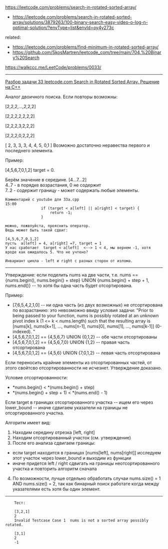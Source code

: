 https://leetcode.com/problems/search-in-rotated-sorted-array/
- https://leetcode.com/problems/search-in-rotated-sorted-array/solutions/3879263/100-binary-search-easy-video-o-log-n-optimal-solution/?envType=list&envId=oy4y273c

related:  
- https://leetcode.com/problems/find-minimum-in-rotated-sorted-array/
- https://github.com/SkosMartren/leetcode_com/tree/main/704.%20Binary%20Search

https://walkccc.me/LeetCode/problems/0033/

___________________

[Разбор задачи 33 leetcode.com Search in Rotated Sorted Array. Решение на C++](https://www.youtube.com/watch?v=Xh4RMdN2eec)

Аналог двоичного поиска.
Если повторы возможны:

[2,2,2,...,2,2,2]


[2,2,2,2,2,2,2]

[2,2,2,3,2,2,2]

[2,2,2,0,2,2,2]

[ 2, 3, 3, 3, 4, 4, 5, 0,1 ]
Возможно достаточно неравества первого и последнего элемента.

Пример: 

[4,5,6,7,0,1,2] target = 0.

Берём значение в середине. [4...7...2]  
4..7 - в порядке возрастания, 0 не содержит  
7..2 - содержит границу - может содержать любые элементы.  

    Комментарий с youtube для 33a.cpp
    15:00
                    if (target < a[left] || a[right] < target) {
                        return -1;
                    }
    
    можно, пожвлуйста, прояснить оператор.
    Ведь может быть такой сдвиг: 
    
    [4,5,6,7,0,1,2]
    пусть  a[left] = 4, a[right] =7, target = 1
    У нас сработает  target < a[left]  <--> 1 < 4, мы вернем -1, хотя вроде как ожидалось 5. Что не учтено?
    
    Инвариант цикла - left и right с разных сторон от излома.
___________________

Утверждение: если поделить nums на две части, т.е. nums == {nums.begin(), nums.begin() + step} UNION {nums.begin() + step + 1, nums.end()} -- то хотя бы одна часть будет отсортирована.

Пример:  
- [7,6,5,4,2,1,0] -- ни одна часть (из двух возможных) не отсортирована по возрастанию: это невозможно ввиду условия задачи: "Prior to being passed to your function, nums is possibly rotated at an unknown pivot index k (1 <= k < nums.length) such that the resulting array is [nums[k], nums[k+1], ..., nums[n-1], nums[0], nums[1], ..., nums[k-1]] (0-indexed). "
- [4,5,6,7,0,1,2] == {4,5,6,7} UNION {0,1,2} -- обе части отсортированы  
- [4,5,6,7,0,1,2] == {4,5,6,7,0} UNION {1,2} -- правая часть отсортирована
- [4,5,6,7,0,1,2] == {4,5,6} UNION {7,0,1,2} -- левая часть отсортирована

Если переносить крайние элементы из отсортированных частей, от этого свойтсво отсортированности не исчезнет. Утверждение доказано. 

Условие отсортированности: 
- \*nums.begin() < \*(nums.begin() + step)
- \*(nums.begin() + step + 1) < \*(nums.end() - 1)

Если target в границах отсортированного участка -- ищем его через lower_bound -- иначе сдвигаем указатели на границы не отсортированного участка. 

Алгоритм имеет вид: 
1. Находим середину отрезка [left, right]
2. Находим отсортированный участок (см. утверждение)
3. После его анализа сдвигаем границы:
- если target находится в границах [nums[left], nums[right]] исследуем этот участок через lower_bound и выходим из функции
- иначе придется left / right сдвигать на границы неотсортированного участка и повторить алгоритм сначала
4. По возможности, лучше отдельно обработать случаи nums.size() = 1 AND nums.size() = 2, так как бинарный поиск работате когда между указателями есть хотя бы один элемент. 
___________________

        Тест:
        
        [3,2,1]
        2
        Invalid Testcase Case 1  nums is not a sorted array possibly rotated.
        
        [3,1]
        2
        -1
